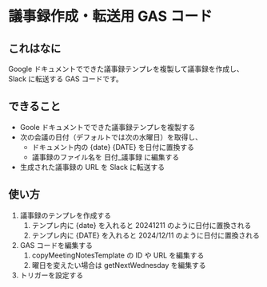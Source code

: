 # 議事録作成・転送用 GAS コード

## これはなに

Google ドキュメントでできた議事録テンプレを複製して議事録を作成し、Slack に転送する GAS コードです。

## できること

* Goole ドキュメントでできた議事録テンプレを複製する
* 次の会議の日付（デフォルトでは次の水曜日）を取得し、
  * ドキュメント内の {date} {DATE} を日付に置換する
  * 議事録のファイル名を 日付_議事録 に編集する
* 生成された議事録の URL を Slack に転送する

## 使い方

1. 議事録のテンプレを作成する
   1. テンプレ内に {date} を入れると 20241211 のように日付に置換される
   2. テンプレ内に {DATE} を入れると 2024/12/11 のように日付に置換される
2. GAS コードを編集する
   1. copyMeetingNotesTemplate の ID や URL を編集する
   2. 曜日を変えたい場合は getNextWednesday を編集する
3. トリガーを設定する
